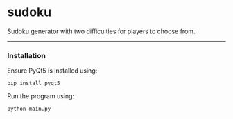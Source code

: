 # sudoku
Sudoku generator with two difficulties for players to choose from.

---

### Installation

Ensure PyQt5 is installed using:

```
pip install pyqt5
```

Run the program using:

```
python main.py
```
